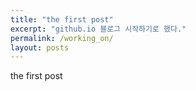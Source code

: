 ```yaml
---
title: "the first post"
excerpt: "github.io 블로그 시작하기로 했다."
permalink: /working_on/
layout: posts
---
```



the first post
